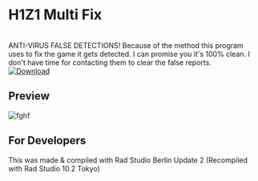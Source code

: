 <h1>H1Z1 Multi Fix</h1>
<br/>
ANTI-VIRUS FALSE DETECTIONS! Because of the method this program uses to fix the game it gets detected. I can promise you it's 100% clean.
I don't have time for contacting them to clear the false reports.
<br/>
<a href="https://github.com/Inforcer25/h1z1-multi-fix/raw/master/H1Z1%20Multi%20Fix.exe">
  <img src="http://i.imgur.com/qoGP19r.png" alt="Download">
</a>

<h2>Preview</h2> 

![fghf](http://i.imgur.com/qyo9OFd.png "Preview")

<h2>For Developers</h2>
This was made & compiled with Rad Studio Berlin Update 2 (Recompiled with Rad Studio 10.2 Tokyo)
